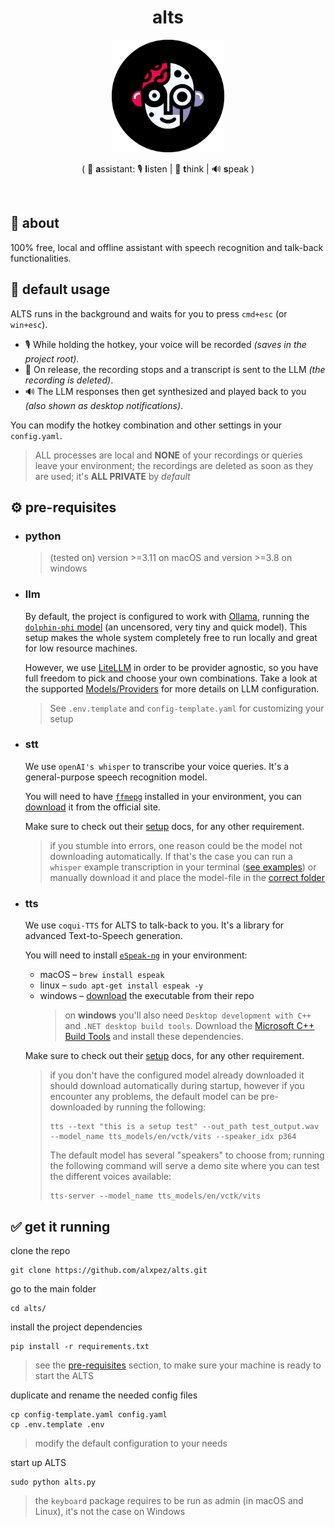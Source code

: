 <h1 align="center">alts</h1>
<p align="center">
  <a href="https://github.com/alxpez/alts" target="_blank">
    <img width="180" src="logo.png">
  </a>
</p>
<p align="center">( 🤖 <strong>a</strong>ssistant: 🎙️ <strong>l</strong>isten | 💭 <strong>t</strong>hink | 🔊 <strong>s</strong>peak )</p>

</br>

## 💬 about
100% free, local and offline assistant with speech recognition and talk-back functionalities.

## 🤖 default usage
<!-- 
TODO: FUTURE FEATURES:
- long-term-memory: ability to save conversations
(thinking of redis - ease of use and speed)

- voice-to-clipboard: talk to take notes, write emails... paste raw or parsed text.
(Use the LLM to reshape/process/parse the whisper result to get a refined result)
(research if possible to paste automatically in the focused text-box)

- task-bar-icon: make the python script into a proper app
(or a simple installable package at least)
(include interface to text too)
-->
ALTS runs in the background and waits for you to press `cmd+esc` (or `win+esc`).
- 🎙️ While holding the hotkey, your voice will be recorded _(saves in the project root)_.
- 💭 On release, the recording stops and a transcript is sent to the LLM _(the recording is deleted)_.
- 🔊 The LLM responses then get synthesized and played back to you _(also shown as desktop notifications)_.

You can modify the hotkey combination and other settings in your `config.yaml`.

> ALL processes are local and __NONE__ of your recordings or queries leave your environment; the recordings are deleted as soon as they are used; it's __ALL PRIVATE__ by _default_

## ⚙️ pre-requisites
- ### python
  > (tested on) version \>=3.11 on macOS and version \>=3.8 on windows

- ### llm
  By default, the project is configured to work with [Ollama](https://ollama.ai/), running the [`dolphin-phi` model](https://ollama.ai/library/dolphin-phi) (an uncensored, very tiny and quick model). This setup makes the whole system completely free to run locally and great for low resource machines.

  However, we use [LiteLLM](https://github.com/BerriAI/litellm) in order to be provider agnostic, so you have full freedom to pick and choose your own combinations.
  Take a look at the supported [Models/Providers](https://docs.litellm.ai/docs/providers) for more details on LLM configuration.
  > See `.env.template` and `config-template.yaml` for customizing your setup

<!-- TODO: Include extra information and examples of LLM configurations -->

- ### stt
  We use `openAI's whisper` to transcribe your voice queries. It's a general-purpose speech recognition model.

  You will need to have [`ffmepg`](https://ffmpeg.org/) installed in your environment, you can [download](https://ffmpeg.org/download.html) it from the official site.

  Make sure to check out their [setup](https://github.com/openai/whisper?tab=readme-ov-file#setup) docs, for any other requirement.
  > if you stumble into errors, one reason could be the model not downloading automatically. If that's the case you can run a `whisper` example transcription in your terminal ([see examples](https://github.com/openai/whisper?tab=readme-ov-file#command-line-usage)) or manually download it and place the model-file in the [correct folder](https://github.com/openai/whisper/discussions/63)


- ### tts
  We use `coqui-TTS` for ALTS to talk-back to you. It's a library for advanced Text-to-Speech generation.

  You will need to install [`eSpeak-ng`](https://github.com/espeak-ng/espeak-ng) in your environment:
  - macOS – `brew install espeak`
  - linux – `sudo apt-get install espeak -y`
  - windows – [download](https://github.com/espeak-ng/espeak-ng/releases) the executable from their repo
    > on __windows__ you'll also need `Desktop development with C++` and `.NET desktop build tools`.
    > Download the [Microsoft C++ Build Tools](https://visualstudio.microsoft.com/visual-cpp-build-tools/) and install these dependencies.

  Make sure to check out their [setup](https://github.com/coqui-ai/TTS/tree/dev#installation) docs, for any other requirement.
  > if you don't have the configured model already downloaded it should download automatically during startup, however if you encounter any problems, the default model can be pre-downloaded by running the following:
  >  ```ssh
  >  tts --text "this is a setup test" --out_path test_output.wav --model_name tts_models/en/vctk/vits --speaker_idx p364
  >  ```
  > The default model has several "speakers" to choose from; running the following command will serve a demo site where you can test the different voices available:
  > ```ssh
  > tts-server --model_name tts_models/en/vctk/vits
  > ```

## ✅ get it running
clone the repo
```ssh
git clone https://github.com/alxpez/alts.git
```

go to the main folder
```ssh
cd alts/
```

install the project dependencies
```ssh
pip install -r requirements.txt
```
> see the [pre-requisites](#%EF%B8%8F-pre-requisites) section, to make sure your machine is ready to start the ALTS

duplicate and rename the needed config files
```ssh
cp config-template.yaml config.yaml
cp .env.template .env
```
> modify the default configuration to your needs

start up ALTS
```ssh
sudo python alts.py
```
> the `keyboard` package requires to be run as admin (in macOS and Linux), it's not the case on Windows


